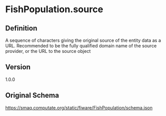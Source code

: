 # FishPopulation.source

## Definition
A sequence of characters giving the original source of the entity data as a URL. Recommended to be the fully qualified domain name of the source provider, or the URL to the source object

## Version
1.0.0

## Original Schema
https://smaq.computate.org/static/fiware/FishPopulation/schema.json
